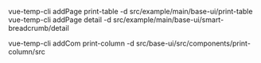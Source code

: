 vue-temp-cli addPage print-table -d src/example/main/base-ui/print-table
vue-temp-cli addPage detail -d src/example/main/base-ui/smart-breadcrumb/detail



vue-temp-cli addCom print-column -d src/base-ui/src/components/print-column/src